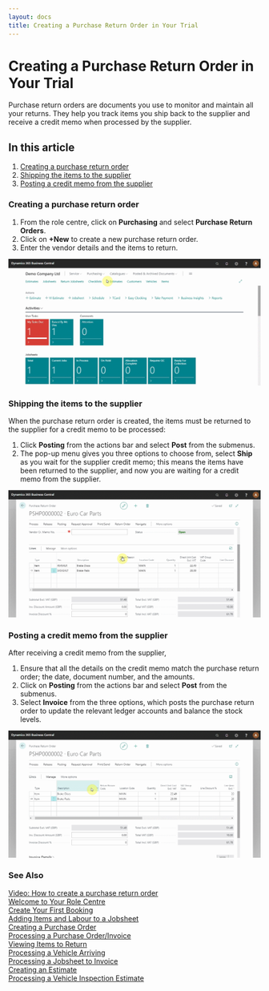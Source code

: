 ```yaml
---
layout: docs
title: Creating a Purchase Return Order in Your Trial
---
```


# Creating a Purchase Return Order in Your Trial

Purchase return orders are documents you use to monitor and maintain all your returns. They help you track items you ship back to the supplier and receive a credit memo when processed by the supplier.

## In this article

1. [Creating a purchase return order](#creating-a-purchase-return-order)
2. [Shipping the items to the supplier](#shipping-the-items-to-the-supplier)
3. [Posting a credit memo from the supplier](#posting-a-credit-memo-from-the-supplier)

### Creating a purchase return order
1. From the role centre, click on **Purchasing** and select **Purchase Return Orders**. 
2. Click on **+New** to create a new purchase return order. 
3. Enter the vendor details and the items to return.

![](media/garagehive-trial-creating-a-purchase-return-order1.gif)


### Shipping the items to the supplier
When the purchase return order is created, the items must be returned to the supplier for a credit memo to be processed:
1. Click **Posting** from the actions bar and select **Post** from the submenus.
2. The pop-up menu gives you three options to choose from, select **Ship** as you wait for the supplier credit memo; this means the items have been returned to the supplier, and now you are waiting for a credit memo from the supplier.

![](media/garagehive-trial-creating-a-purchase-return-order2.gif) 

### Posting a credit memo from the supplier
After receiving a credit memo from the supplier, 
1. Ensure that all the details on the credit memo match the purchase return order; the date, document number, and the amounts. 
2. Click on **Posting** from the actions bar and select **Post** from the submenus. 
3. Select **Invoice** from the three options, which posts the purchase return order to update the relevant ledger accounts and balance the stock levels.

![](media/garagehive-trial-creating-a-purchase-return-order3.gif)


### **See Also**

[Video: How to create a purchase return order](https://www.youtube.com/watch?v=X81T5UAOTNU&t=83s&:target="_blank") \
[Welcome to Your Role Centre](garagehive-trial-welcome-to-the-role-centre.html) \
[Create Your First Booking](garagehive-trial-creating-your-first-booking.html) \
[Adding Items and Labour to a Jobsheet](garagehive-trial-adding-items-and-labour-to-a-jobsheet.html) \
[Creating a Purchase Order](garagehive-trial-creating-a-purchase-order.html) \
[Processing a Purchase Order/Invoice](garagehive-trial-processing-a-purchase-order.html) \
[Viewing Items to Return](garagehive-trial-viewing-items-to-return.html) \
[Processing a Vehicle Arriving](garagehive-trial-processing-a-vehicle-arriving.html) \
[Processing a Jobsheet to Invoice](garagehive-trial-processing-a-jobsheet-to-invoice.html) \
[Creating an Estimate](garagehive-trial-creating-an-estimate.html) \
[Processing a Vehicle Inspection Estimate](garagehive-trial-processing-a-vehicle-inspection-estimate.html)